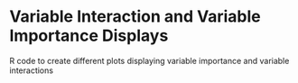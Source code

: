 # Variable Interaction and Variable Importance Displays
R code to create different plots displaying variable importance and variable interactions
